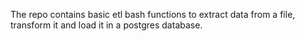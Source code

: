 The repo contains basic etl bash functions to extract data from a file, transform it and load it in a postgres database.


